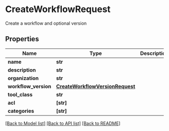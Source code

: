 # CreateWorkflowRequest

Create a workflow and optional version

## Properties
Name | Type | Description | Notes
------------ | ------------- | ------------- | -------------
**name** | **str** |  | 
**description** | **str** |  | [optional] 
**organization** | **str** |  | [optional] 
**workflow_version** | [**CreateWorkflowVersionRequest**](CreateWorkflowVersionRequest.md) |  | [optional] 
**tool_class** | **str** |  | [optional] 
**acl** | **[str]** |  | [optional] 
**categories** | **[str]** |  | [optional] 

[[Back to Model list]](../README.md#documentation-for-models) [[Back to API list]](../README.md#documentation-for-api-endpoints) [[Back to README]](../README.md)


